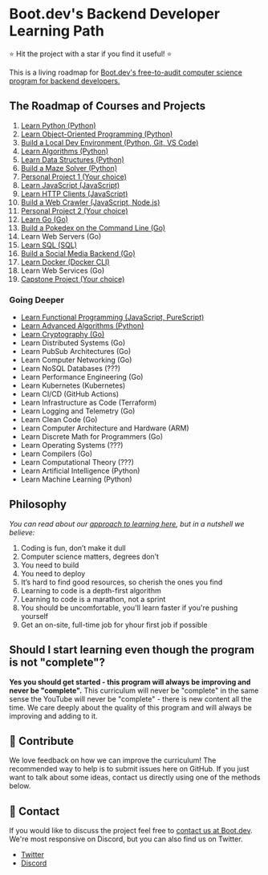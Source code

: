 # Boot.dev's Backend Developer Learning Path

⭐ Hit the project with a star if you find it useful! ⭐

This is a living roadmap for [Boot.dev's free-to-audit computer science program for backend developers.](https://boot.dev)

## The Roadmap of Courses and Projects

1. [Learn Python (Python)](https://boot.dev/learn/learn-python)
2. [Learn Object-Oriented Programming (Python)](https://boot.dev/learn/learn-object-oriented-programming)
3. [Build a Local Dev Environment (Python, Git, VS Code)](https://boot.dev/build/build-local-dev-environment-python)
4. [Learn Algorithms (Python)](https://boot.dev/learn/learn-algorithms)
5. [Learn Data Structures (Python)](https://boot.dev/learn/learn-data-structures)
6. [Build a Maze Solver (Python)](https://boot.dev/build/maze-solver-python)
7. [Personal Project 1 (Your choice)](https://boot.dev/build/personal-project-1)
8. [Learn JavaScript (JavaScript)](https://boot.dev/learn/learn-javascript)
9. [Learn HTTP Clients (JavaScript)](https://boot.dev/learn/learn-http)
10. [Build a Web Crawler (JavaScript, Node.js)](https://boot.dev/build/link-analyzer)
11. [Personal Project 2 (Your choice)](https://boot.dev/build/personal-project-2)
12. [Learn Go (Go)](https://boot.dev/learn/learn-golang)
13. [Build a Pokedex on the Command Line (Go)](https://boot.dev/build/build-pokedex-cli)
14. Learn Web Servers (Go)
15. [Learn SQL (SQL)](https://boot.dev/learn/learn-sql)
16. [Build a Social Media Backend (Go)](https://boot.dev/build/social-media-backend-golang)
17. [Learn Docker (Docker CLI)](https://boot.dev/learn/learn-docker)
18. Learn Web Services (Go)
19. [Capstone Project (Your choice)](https://boot.dev/build/capstone-project)

### Going Deeper

* [Learn Functional Programming (JavaScript, PureScript)](https://boot.dev/learn/learn-functional-programming)
* [Learn Advanced Algorithms (Python)](https://boot.dev/learn/learn-advanced-algorithms)
* [Learn Cryptography (Go)](https://boot.dev/learn/learn-cryptography)
* Learn Distributed Systems (Go)
* Learn PubSub Architectures (Go)
* Learn Computer Networking (Go)
* Learn NoSQL Databases (???)
* Learn Performance Engineering (Go)
* Learn Kubernetes (Kubernetes)
* Learn CI/CD (GitHub Actions)
* Learn Infrastructure as Code (Terraform)
* Learn Logging and Telemetry (Go)
* Learn Clean Code (Go)
* Learn Computer Architecture and Hardware (ARM)
* Learn Discrete Math for Programmers (Go)
* Learn Operating Systems (???)
* Learn Compilers (Go)
* Learn Computational Theory (???)
* Learn Artificial Intelligence (Python)
* Learn Machine Learning (Python)

## Philosophy

*You can read about our [approach to learning here](https://blog.boot.dev/about/), but in a nutshell we believe:*

1. Coding is fun, don’t make it dull
2. Computer science matters, degrees don’t
3. You need to build
4. You need to deploy
5. It’s hard to find good resources, so cherish the ones you find
6. Learning to code is a depth-first algorithm
7. Learning to code is a marathon, not a sprint
8. You should be uncomfortable, you'll learn faster if you're pushing yourself
9. Get an on-site, full-time job for yhour first job if possible

## Should I start learning even though the program is not "complete"?

**Yes you should get started - this program will always be improving and never be "complete".** This curriculum will never be "complete" in the same sense the YouTube will never be "complete" - there is new content all the time. We care deeply about the quality of this program and will always be improving and adding to it.

## 👏 Contribute

We love feedback on how we can improve the curriculum! The recommended way to help is to submit issues here on GitHub. If you just want to talk about some ideas, contact us directly using one of the methods below.

## 💬 Contact

If you would like to discuss the project feel free to [contact us at Boot.dev](https://blog.boot.dev/contact/). We're most responsive on Discord, but you can also find us on Twitter.

* [Twitter](https://twitter.com/bootdotdev)
* [Discord](https://discord.gg/EEkFwbv)
